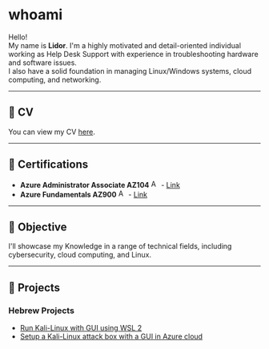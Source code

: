 # whoami

Hello!  
My name is **Lidor**. I'm a highly motivated and detail-oriented individual working as Help Desk Support with experience in troubleshooting hardware and software issues.  
I also have a solid foundation in managing Linux/Windows systems, cloud computing, and networking.

---

## 📄 CV

You can view my CV [here](https://drive.google.com/file/d/1vLhjgrglG1wuhy1MOACjG6I2Dj7cS-_E/view?usp=drivesdk).

---

## 🏅 Certifications

* **Azure Administrator Associate AZ104** <img src="https://upload.wikimedia.org/wikipedia/commons/thumb/f/fa/Microsoft_Azure.svg/1200px-Microsoft_Azure.svg.png" alt="Azure Icon" width="16" height="16"> - [Link](https://www.credly.com/badges/0ccd5f03-a937-49da-b185-1d9a1d5b9965/public_url)
* **Azure Fundamentals AZ900** <img src="https://upload.wikimedia.org/wikipedia/commons/thumb/f/fa/Microsoft_Azure.svg/1200px-Microsoft_Azure.svg.png" alt="Azure Icon" width="16" height="16"> - [Link](https://www.credly.com/badges/3f09473a-e247-41f0-9968-20a1062cb0c2/public_url)

---

## 🎯 Objective

I'll showcase my Knowledge in a range of technical fields, including cybersecurity, cloud computing, and Linux.

---

## 💼 Projects

### Hebrew Projects

* [Run Kali-Linux with GUI using WSL 2](https://github.com/LidorP96/Projects-Hebrew/blob/main/Install%20and%20configure%20WSL%202%20in%20Windows%2011%20-%20Hebrew.md)
* [Setup a Kali-Linux attack box with a GUI in Azure cloud](https://github.com/LidorP96/Projects-Hebrew/blob/main/Setup%20Azure%20VM%20running%20Kali-Linux%20with%20desktop%20using%20xrdp.md)

